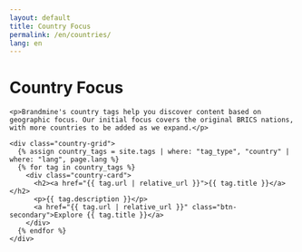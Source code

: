 ```yaml
---
layout: default
title: Country Focus
permalink: /en/countries/
lang: en
---
```


<div class="full-width-panel light-panel">
  <div class="panel-content">
    <h1>Country Focus</h1>
    
    <p>Brandmine's country tags help you discover content based on geographic focus. Our initial focus covers the original BRICS nations, with more countries to be added as we expand.</p>
    
    <div class="country-grid">
      {% assign country_tags = site.tags | where: "tag_type", "country" | where: "lang", page.lang %}
      {% for tag in country_tags %}
        <div class="country-card">
          <h2><a href="{{ tag.url | relative_url }}">{{ tag.title }}</a></h2>
          <p>{{ tag.description }}</p>
          <a href="{{ tag.url | relative_url }}" class="btn-secondary">Explore {{ tag.title }}</a>
        </div>
      {% endfor %}
    </div>
  </div>
</div>